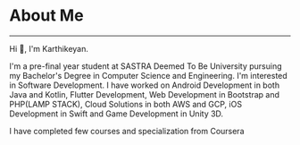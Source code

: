 # About Me
---
Hi 👋, I'm Karthikeyan.

I'm a pre-final year student at SASTRA Deemed To Be University pursuing my Bachelor's Degree in Computer Science and Engineering. I'm interested in Software Development. I have worked on Android Development in both Java and Kotlin, Flutter Development, Web Development in Bootstrap and PHP(LAMP STACK), Cloud Solutions in both AWS and GCP, iOS Development in Swift and Game Development in Unity 3D.

I have completed few courses and specialization from Coursera
